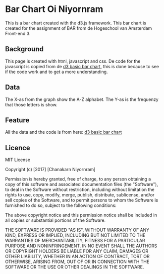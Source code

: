 # Bar Chart Oi Niyornram
This is a bar chart created with the d3.js framework. This bar chart is created for the assignment of BAR from de Hogeschool van Amsterdam Front-end 3.

## Background
This page is created with html, javascript and css. De code for the javascript is copied from de [d3 basic bar chart](https://bl.ocks.org/mbostock/3885304), this is done because to see if the code work and to get a more understanding.

## Data
The X-as from the graph show the A-Z alphabet.
The Y-as is the frequenzy that those letters is show.

## Feature
All the data and the code is from here: [d3 basic bar chart](https://bl.ocks.org/mbostock/3885304)

## Licence
MIT License

Copyright (c) [2017] [Chanakarn Niyornram]

Permission is hereby granted, free of charge, to any person obtaining a copy
of this software and associated documentation files (the "Software"), to deal
in the Software without restriction, including without limitation the rights
to use, copy, modify, merge, publish, distribute, sublicense, and/or sell
copies of the Software, and to permit persons to whom the Software is
furnished to do so, subject to the following conditions:

The above copyright notice and this permission notice shall be included in all
copies or substantial portions of the Software.

THE SOFTWARE IS PROVIDED "AS IS", WITHOUT WARRANTY OF ANY KIND, EXPRESS OR
IMPLIED, INCLUDING BUT NOT LIMITED TO THE WARRANTIES OF MERCHANTABILITY,
FITNESS FOR A PARTICULAR PURPOSE AND NONINFRINGEMENT. IN NO EVENT SHALL THE
AUTHORS OR COPYRIGHT HOLDERS BE LIABLE FOR ANY CLAIM, DAMAGES OR OTHER
LIABILITY, WHETHER IN AN ACTION OF CONTRACT, TORT OR OTHERWISE, ARISING FROM,
OUT OF OR IN CONNECTION WITH THE SOFTWARE OR THE USE OR OTHER DEALINGS IN THE
SOFTWARE.
